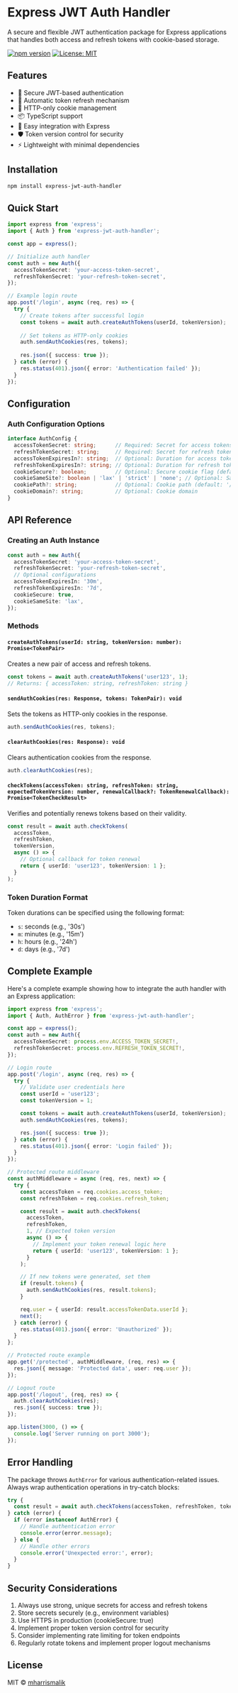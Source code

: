 # Express JWT Auth Handler

A secure and flexible JWT authentication package for Express applications that handles both access and refresh tokens with cookie-based storage.

[![npm version](https://badge.fury.io/js/express-jwt-auth-handler.svg)](https://www.npmjs.com/package/express-jwt-auth-handler)
[![License: MIT](https://img.shields.io/badge/License-MIT-yellow.svg)](https://opensource.org/licenses/MIT)

## Features

- 🔐 Secure JWT-based authentication
- 🔄 Automatic token refresh mechanism
- 🍪 HTTP-only cookie management
- 📦 TypeScript support
- 🚀 Easy integration with Express
- 🛡️ Token version control for security
- ⚡ Lightweight with minimal dependencies

## Installation

```bash
npm install express-jwt-auth-handler
```

## Quick Start

```typescript
import express from 'express';
import { Auth } from 'express-jwt-auth-handler';

const app = express();

// Initialize auth handler
const auth = new Auth({
  accessTokenSecret: 'your-access-token-secret',
  refreshTokenSecret: 'your-refresh-token-secret',
});

// Example login route
app.post('/login', async (req, res) => {
  try {
    // Create tokens after successful login
    const tokens = await auth.createAuthTokens(userId, tokenVersion);
    
    // Set tokens as HTTP-only cookies
    auth.sendAuthCookies(res, tokens);
    
    res.json({ success: true });
  } catch (error) {
    res.status(401).json({ error: 'Authentication failed' });
  }
});
```

## Configuration

### Auth Configuration Options

```typescript
interface AuthConfig {
  accessTokenSecret: string;      // Required: Secret for access tokens
  refreshTokenSecret: string;     // Required: Secret for refresh tokens
  accessTokenExpiresIn?: string;  // Optional: Duration for access token (default: '15m')
  refreshTokenExpiresIn?: string; // Optional: Duration for refresh token (default: '7d')
  cookieSecure?: boolean;         // Optional: Secure cookie flag (default: true)
  cookieSameSite?: boolean | 'lax' | 'strict' | 'none'; // Optional: SameSite cookie policy (default: 'lax')
  cookiePath?: string;            // Optional: Cookie path (default: '/')
  cookieDomain?: string;          // Optional: Cookie domain
}
```

## API Reference

### Creating an Auth Instance

```typescript
const auth = new Auth({
  accessTokenSecret: 'your-access-token-secret',
  refreshTokenSecret: 'your-refresh-token-secret',
  // Optional configurations
  accessTokenExpiresIn: '30m',
  refreshTokenExpiresIn: '7d',
  cookieSecure: true,
  cookieSameSite: 'lax',
});
```

### Methods

#### `createAuthTokens(userId: string, tokenVersion: number): Promise<TokenPair>`

Creates a new pair of access and refresh tokens.

```typescript
const tokens = await auth.createAuthTokens('user123', 1);
// Returns: { accessToken: string, refreshToken: string }
```

#### `sendAuthCookies(res: Response, tokens: TokenPair): void`

Sets the tokens as HTTP-only cookies in the response.

```typescript
auth.sendAuthCookies(res, tokens);
```

#### `clearAuthCookies(res: Response): void`

Clears authentication cookies from the response.

```typescript
auth.clearAuthCookies(res);
```

#### `checkTokens(accessToken: string, refreshToken: string, expectedTokenVersion: number, renewalCallback?: TokenRenewalCallback): Promise<TokenCheckResult>`

Verifies and potentially renews tokens based on their validity.

```typescript
const result = await auth.checkTokens(
  accessToken,
  refreshToken,
  tokenVersion,
  async () => {
    // Optional callback for token renewal
    return { userId: 'user123', tokenVersion: 1 };
  }
);
```

### Token Duration Format

Token durations can be specified using the following format:
- `s`: seconds (e.g., '30s')
- `m`: minutes (e.g., '15m')
- `h`: hours (e.g., '24h')
- `d`: days (e.g., '7d')

## Complete Example

Here's a complete example showing how to integrate the auth handler with an Express application:

```typescript
import express from 'express';
import { Auth, AuthError } from 'express-jwt-auth-handler';

const app = express();
const auth = new Auth({
  accessTokenSecret: process.env.ACCESS_TOKEN_SECRET!,
  refreshTokenSecret: process.env.REFRESH_TOKEN_SECRET!,
});

// Login route
app.post('/login', async (req, res) => {
  try {
    // Validate user credentials here
    const userId = 'user123';
    const tokenVersion = 1;

    const tokens = await auth.createAuthTokens(userId, tokenVersion);
    auth.sendAuthCookies(res, tokens);

    res.json({ success: true });
  } catch (error) {
    res.status(401).json({ error: 'Login failed' });
  }
});

// Protected route middleware
const authMiddleware = async (req, res, next) => {
  try {
    const accessToken = req.cookies.access_token;
    const refreshToken = req.cookies.refresh_token;

    const result = await auth.checkTokens(
      accessToken,
      refreshToken,
      1, // Expected token version
      async () => {
        // Implement your token renewal logic here
        return { userId: 'user123', tokenVersion: 1 };
      }
    );

    // If new tokens were generated, set them
    if (result.tokens) {
      auth.sendAuthCookies(res, result.tokens);
    }

    req.user = { userId: result.accessTokenData.userId };
    next();
  } catch (error) {
    res.status(401).json({ error: 'Unauthorized' });
  }
};

// Protected route example
app.get('/protected', authMiddleware, (req, res) => {
  res.json({ message: 'Protected data', user: req.user });
});

// Logout route
app.post('/logout', (req, res) => {
  auth.clearAuthCookies(res);
  res.json({ success: true });
});

app.listen(3000, () => {
  console.log('Server running on port 3000');
});
```

## Error Handling

The package throws `AuthError` for various authentication-related issues. Always wrap authentication operations in try-catch blocks:

```typescript
try {
  const result = await auth.checkTokens(accessToken, refreshToken, tokenVersion);
} catch (error) {
  if (error instanceof AuthError) {
    // Handle authentication error
    console.error(error.message);
  } else {
    // Handle other errors
    console.error('Unexpected error:', error);
  }
}
```

## Security Considerations

1. Always use strong, unique secrets for access and refresh tokens
2. Store secrets securely (e.g., environment variables)
3. Use HTTPS in production (cookieSecure: true)
4. Implement proper token version control for security
5. Consider implementing rate limiting for token endpoints
6. Regularly rotate tokens and implement proper logout mechanisms

## License

MIT © [mharrismalik](https://mharrismalik.com)